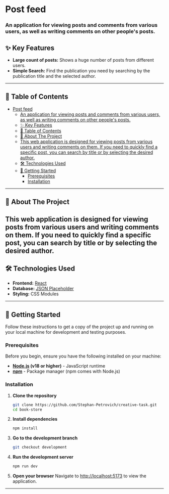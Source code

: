# Post feed

### An application for viewing posts and comments from various users, as well as writing comments on other people's posts.

## ✨ Key Features

-   **Large count of posts:** Shows a huge number of posts from different users.
-   **Simple Search:** Find the publication you need by searching by the publication title and the selected author.

---

## 📖 Table of Contents

- [Post feed](#post-feed)
    - [An application for viewing posts and comments from various users, as well as writing comments on other people's posts.](#an-application-for-viewing-posts-and-comments-from-various-users-as-well-as-writing-comments-on-other-peoples-posts)
  - [✨ Key Features](#-key-features)
  - [📖 Table of Contents](#-table-of-contents)
  - [🧐 About The Project](#-about-the-project)
  - [This web application is designed for viewing posts from various users and writing comments on them. If you need to quickly find a specific post, you can search by title or by selecting the desired author.](#this-web-application-is-designed-for-viewing-posts-from-various-users-and-writing-comments-on-them-if-you-need-to-quickly-find-a-specific-post-you-can-search-by-title-or-by-selecting-the-desired-author)
  - [🛠 Technologies Used](#-technologies-used)
  - [🚀 Getting Started](#-getting-started)
    - [Prerequisites](#prerequisites)
    - [Installation](#installation)

---

## 🧐 About The Project

## This web application is designed for viewing posts from various users and writing comments on them. If you need to quickly find a specific post, you can search by title or by selecting the desired author.

## 🛠 Technologies Used

-   **Frontend:** [React](https://react.dev/)
-   **Database:** [JSON Placeholder](https://jsonplaceholder.typicode.com/)
-   **Styling:** CSS Modules

---

## 🚀 Getting Started

Follow these instructions to get a copy of the project up and running on your local machine for development and testing purposes.

### Prerequisites

Before you begin, ensure you have the following installed on your machine:

-   **[Node.js](https://nodejs.org/) (v18 or higher)** - JavaScript runtime
-   **[npm](https://www.npmjs.com/)** - Package manager (npm comes with Node.js)

### Installation

1.  **Clone the repository**

    ```bash
    git clone https://github.com/Stephan-Petrovich/creative-task.git
    cd book-store
    ```

2.  **Install dependencies**

    ```bash
    npm install
    ```

3.  **Go to the development branch**

    ```bash
    git checkout development
    ```

4.  **Run the development server**

    ```bash
    npm run dev
    ```

5.  **Open your browser**
    Navigate to [http://localhost:5173](http://localhost:5173) to view the application.

---
